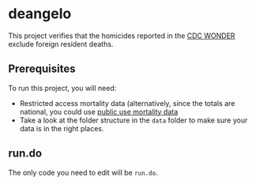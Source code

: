 # deangelo
This project verifies that the homicides reported in the [CDC WONDER](https://wonder.cdc.gov/mortSQL.html "Compressed Mortality File") exclude foreign resident deaths.

## Prerequisites
To run this project, you will need:
 - Restricted access mortality data (alternatively, since the totals are national, you could use [public use mortality data](https://data.nber.org/data/vital-statistics-mortality-data-multiple-cause-of-death.html "from the NBER")
 - Take a look at the folder structure in the `data` folder to make sure your data is in the right places.
 
## run.do
The only code you need to edit will be `run.do`. 
